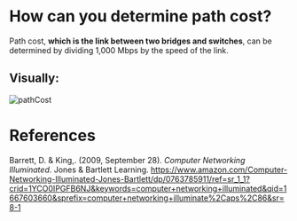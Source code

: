 # How can you determine path cost? 

Path cost, **which is the link between two bridges and switches**, can be determined by dividing 1,000 Mbps by the speed of the link. 

## Visually: 

  ![pathCost](https://user-images.githubusercontent.com/109105989/200951346-80bfd2d0-f0a8-490a-88bb-54a61b38076e.png)

# References 
Barrett, D. & King,. (2009, September 28). *Computer Networking Illuminated*. Jones & Bartlett Learning. <https://www.amazon.com/Computer-Networking-Illuminated-Jones-Bartlett/dp/0763785911/ref=sr_1_1?crid=1YCO0IPGFB6NJ&keywords=computer+networking+illuminated&qid=1667603660&sprefix=computer+networking+illuminate%2Caps%2C86&sr=8-1>
